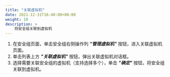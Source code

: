 ```yaml
---
title: "关联虚拟机"
date: 2021-12-31T16:40:08+08:00
weight: 10
description: >
    将安全组关联到虚拟机
---
```


1. 在安全组页面，单击安全组右侧操作列 **_"管理虚拟机"_** 按钮，进入关联虚拟机页面。
2. 单击列表上方 **_"关联虚拟机"_** 按钮，弹出关联虚拟机对话框。
3. 选择需要关联安全组的虚拟机（支持选择多个），单击 **_"确定"_** 按钮，将安全组关联到虚拟机。
